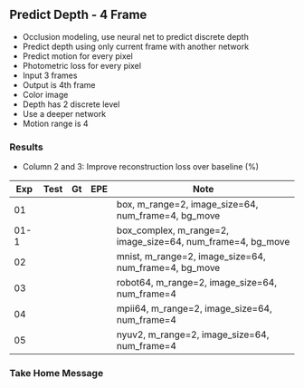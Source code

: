 ## Predict Depth - 4 Frame 

- Occlusion modeling, use neural net to predict discrete depth 
- Predict depth using only current frame with another network
- Predict motion for every pixel
- Photometric loss for every pixel
- Input 3 frames
- Output is 4th frame
- Color image
- Depth has 2 discrete level
- Use a deeper network
- Motion range is 4

### Results

- Column 2 and 3: Improve reconstruction loss over baseline (%) 

| Exp  | Test | Gt   | EPE  | Note |
| ---- | ---- | ---- | ---- | ---- | 
| 01 |  |  |  | box, m_range=2, image_size=64, num_frame=4, bg_move |
| 01-1 |  |  |  | box_complex, m_range=2, image_size=64, num_frame=4, bg_move |
| 02 |  |  |  | mnist, m_range=2, image_size=64, num_frame=4, bg_move |
| 03 |  |  |  | robot64, m_range=2, image_size=64, num_frame=4 |
| 04 |  |  |  | mpii64, m_range=2, image_size=64, num_frame=4 |
| 05 |  |  |  | nyuv2, m_range=2, image_size=64, num_frame=4 |

### Take Home Message


